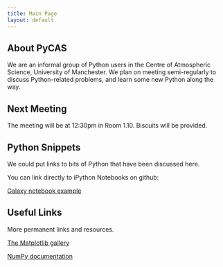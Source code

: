 ```yaml
---
title: Main Page
layout: default
---
```


About PyCAS
-----------------------------------------
We are an informal group of Python users in the Centre of Atmospheric Science, University of Manchester. We plan on meeting semi-regularly to discuss Python-related problems, and learn some new Python along the way.

Next Meeting
-------------
The meeting will be at 12:30pm in Room 1.10. Biscuits will be provided. 

Python Snippets
----------------
We could put links to bits of Python that have been discussed here.

You can link directly to iPython Notebooks on github:

[Galaxy notebook example](http://nbviewer.jupyter.org/github/decvalts/PyCAS/blob/gh-pages/SamplePythonNB.ipynb)

Useful Links
-------------
More permanent links and resources.

[The Matplotlib gallery](http://matplotlib.org/gallery.html)

[NumPy documentation](http://docs.scipy.org/doc/)
